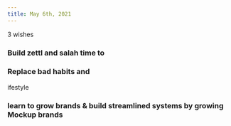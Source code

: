 ```yaml
---
title: May 6th, 2021
---
```


3 wishes
### Build zettl and salah time to
### Replace bad habits and
ifestyle
### learn to grow brands & build streamlined systems by growing Mockup brands
